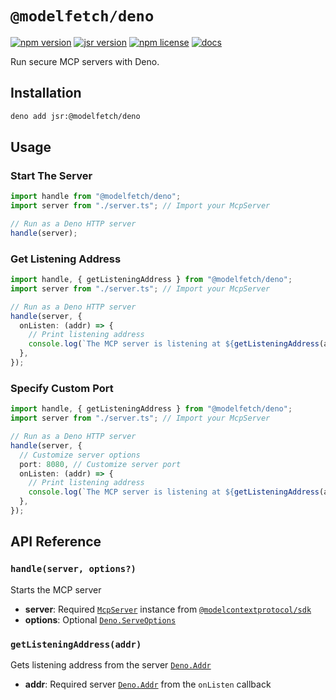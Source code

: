 # `@modelfetch/deno`

[![npm version](https://img.shields.io/npm/v/@modelfetch/deno)](https://www.npmjs.com/package/@modelfetch/deno)
[![jsr version](https://img.shields.io/jsr/v/@modelfetch/deno)](https://jsr.io/@modelfetch/deno)
[![npm license](https://img.shields.io/npm/l/@modelfetch/deno)](https://www.npmjs.com/package/@modelfetch/deno)
[![docs](https://img.shields.io/badge/docs-modelfetch.com-blue)](https://www.modelfetch.com/docs/runtime/deno)

Run secure MCP servers with Deno.

## Installation

```bash
deno add jsr:@modelfetch/deno
```

## Usage

### Start The Server

```typescript
import handle from "@modelfetch/deno";
import server from "./server.ts"; // Import your McpServer

// Run as a Deno HTTP server
handle(server);
```

### Get Listening Address

```typescript
import handle, { getListeningAddress } from "@modelfetch/deno";
import server from "./server.ts"; // Import your McpServer

// Run as a Deno HTTP server
handle(server, {
  onListen: (addr) => {
    // Print listening address
    console.log(`The MCP server is listening at ${getListeningAddress(addr)}`);
  },
});
```

### Specify Custom Port

```typescript
import handle, { getListeningAddress } from "@modelfetch/deno";
import server from "./server.ts"; // Import your McpServer

// Run as a Deno HTTP server
handle(server, {
  // Customize server options
  port: 8080, // Customize server port
  onListen: (addr) => {
    // Print listening address
    console.log(`The MCP server is listening at ${getListeningAddress(addr)}`);
  },
});
```

## API Reference

### `handle(server, options?)`

Starts the MCP server

- **server**: Required [`McpServer`](https://github.com/modelcontextprotocol/typescript-sdk?tab=readme-ov-file#server) instance from [`@modelcontextprotocol/sdk`](https://github.com/modelcontextprotocol/typescript-sdk)
- **options**: Optional [`Deno.ServeOptions`](https://docs.deno.com/api/deno/~/Deno.ServeOptions)

### `getListeningAddress(addr)`

Gets listening address from the server [`Deno.Addr`](https://docs.deno.com/api/deno/~/Deno.Addr)

- **addr**: Required server [`Deno.Addr`](https://docs.deno.com/api/deno/~/Deno.Addr) from the `onListen` callback
